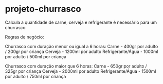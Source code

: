 # projeto-churrasco

 Calcula a quantidade de carne, cerveja e refrigerante é necessário para um churrasco

Regras de negócio:

Churrasco com duração menor ou igual a 6 horas:
    Carne - 400gr por adulto / 200gr por criança
    Cerveja - 1200ml por adulto
    Refrigerante/Água - 1000ml por adulto / 500ml por criança

Churrasco com duração maior que 6 horas:
    Carne - 650gr por adulto / 325gr por criança
    Cerveja - 2000ml por adulto
    Refrigerante/Água - 1500ml por adulto / 750ml por criança
